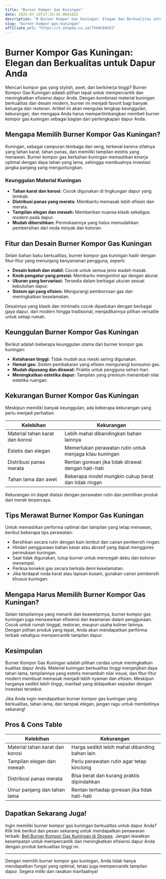 ```yaml
---
title: "Burner Kompor Gas Kuningan"
date: 2025-07-19T17:33:45.868182Z
description: "# Burner Kompor Gas Kuningan: Elegan dan Berkualitas untuk Dapur Anda..."
slug: "burner-kompor-gas-kuningan"
affiliate_url: "https://s.shopee.co.id/7V44C68VX2"
---
```

# Burner Kompor Gas Kuningan: Elegan dan Berkualitas untuk Dapur Anda

Mencari kompor gas yang stylish, awet, dan berkinerja tinggi? Burner Kompor Gas Kuningan adalah pilihan tepat untuk mempercantik dan meningkatkan efisiensi dapur Anda. Dengan kombinasi material kuningan berkualitas dan desain modern, burner ini menjadi favorit bagi banyak keluarga dan restoran. Artikel ini akan mengulas lengkap keunggulan, kekurangan, dan mengapa Anda harus mempertimbangkan membeli burner kompor gas kuningan sebagai bagian dari perlengkapan dapur Anda.

## Mengapa Memilih Burner Kompor Gas Kuningan?

Kuningan, sebagai campuran tembaga dan seng, terkenal karena sifatnya yang tahan karat, tahan panas, dan memiliki tampilan estetis yang menawan. Burner kompor gas berbahan kuningan memastikan kinerja optimal dengan daya tahan yang lama, sehingga membuatnya investasi jangka panjang yang menguntungkan.

### Keunggulan Material Kuningan

- **Tahan karat dan korosi:** Cocok digunakan di lingkungan dapur yang lembab.
- **Distribusi panas yang merata:** Membantu memasak lebih efisien dan merata.
- **Tampilan elegan dan mewah:** Memberikan nuansa klasik sekaligus modern pada dapur.
- **Mudah dibersihkan:** Permukaannya yang halus memudahkan pembersihan dari noda minyak dan kotoran.

## Fitur dan Desain Burner Kompor Gas Kuningan

Selain bahan baku berkualitas, burner kompor gas kuningan hadir dengan fitur-fitur yang menunjang kenyamanan pengguna, seperti:

- **Desain kokoh dan stabil:** Cocok untuk semua jenis wadah masak.
- **Knob pengatur yang presisi:** Membantu mengontrol api dengan akurat.
- **Ukuran yang bervariasi:** Tersedia dalam berbagai ukuran sesuai kebutuhan dapur.
- **Sistem api yang efisien:** Mengurangi pemborosan gas dan meningkatkan keselamatan.

Desainnya yang klasik dan minimalis cocok dipadukan dengan berbagai gaya dapur, dari modern hingga tradisional, menjadikannya pilihan versatile untuk setiap rumah.

## Keunggulan Burner Kompor Gas Kuningan

Berikut adalah beberapa keunggulan utama dari burner kompor gas kuningan:

- **Ketahanan tinggi:** Tidak mudah aus meski sering digunakan.
- **Hemat gas:** Sistem pembakaran yang efisien mengurangi konsumsi gas.
- **Mudah dipasang dan dirawat:** Praktis untuk pengguna sehari-hari.
- **Meningkatkan estetika dapur:** Tampilan yang premium menambah nilai estetika ruangan.

## Kekurangan Burner Kompor Gas Kuningan

Meskipun memiliki banyak keunggulan, ada beberapa kekurangan yang perlu menjadi perhatian:

| Kelebihan                                   | Kekurangan                                               |
|----------------------------------------------|----------------------------------------------------------|
| Material tahan karat dan korosi            | Lebih mahal dibandingkan bahan lainnya                  |
| Estetis dan elegan                         | Memerlukan perawatan rutin untuk menjaga kilau kuningan|
| Distribusi panas merata                     | Rentan goresan jika tidak dirawat dengan hati-hati     |
| Tahan lama dan awet                        | Beberapa model mungkin cukup berat dan tidak ringan    |

Kekurangan ini dapat diatasi dengan perawatan rutin dan pemilihan produk dari merek terpercaya.

## Tips Merawat Burner Kompor Gas Kuningan

Untuk memastikan performa optimal dan tampilan yang tetap menawan, berikut beberapa tips perawatan:

- Bersihkan secara rutin dengan kain lembut dan cairan pembersih ringan.
- Hindari penggunaan bahan kasar atau abrasif yang dapat menggores permukaan kuningan.
- Saat tidak digunakan, tutup burner untuk mencegah debu dan kotoran menempel.
- Periksa koneksi gas secara berkala demi keselamatan.
- Jika terdapat noda karat atau lapisan kusam, gunakan cairan pembersih khusus kuningan.

## Mengapa Harus Memilih Burner Kompor Gas Kuningan?

Selain tampilannya yang menarik dan keawetannya, burner kompor gas kuningan juga menawarkan efisiensi dan keamanan dalam penggunaan. Cocok untuk rumah tinggal, restoran, maupun usaha kuliner lainnya. Dengan pilihan produk yang tepat, Anda akan mendapatkan performa terbaik sekaligus mempercantik tampilan dapur.

## Kesimpulan

Burner Kompor Gas Kuningan adalah pilihan cerdas untuk meningkatkan kualitas dapur Anda. Material kuningan berkualitas tinggi menjanjikan daya tahan lama, tampilannya yang estetis menambah nilai visual, dan fitur-fitur modern membuat memasak menjadi lebih nyaman dan efisien. Meskipun harganya sedikit lebih tinggi, manfaat yang didapatkan sepadan dengan investasi tersebut.

Jika Anda ingin mendapatkan burner kompor gas kuningan yang berkualitas, tahan lama, dan tampak elegan, jangan ragu untuk membelinya sekarang!

## Pros & Cons Table

| Kelebihan                                | Kekurangan                                    |
|------------------------------------------|----------------------------------------------|
| Material tahan karat dan korosi        | Harga sedikit lebih mahal dibanding bahan lain |
| Tampilan elegan dan mewah              | Perlu perawatan rutin agar tetap kinclong  |
| Distribusi panas merata                | Bisa berat dan kurang praktis dipindahkan  |
| Umur panjang dan tahan lama            | Rentan terhadap goresan jika tidak hati-hati|

## Dapatkan Sekarang Juga!

Ingin memiliki burner kompor gas kuningan berkualitas untuk dapur Anda? Klik link berikut dan pesan sekarang untuk mendapatkan penawaran terbaik: [Beli Burner Kompor Gas Kuningan di Shopee](https://s.shopee.co.id/7V44C68VX2). Jangan lewatkan kesempatan untuk mempercantik dan meningkatkan efisiensi dapur Anda dengan produk berkualitas tinggi ini.  

---

Dengan memilih burner kompor gas kuningan, Anda tidak hanya mendapatkan fungsi yang optimal, tetapi juga mempercantik tampilan dapur. Segera miliki dan rasakan manfaatnya!